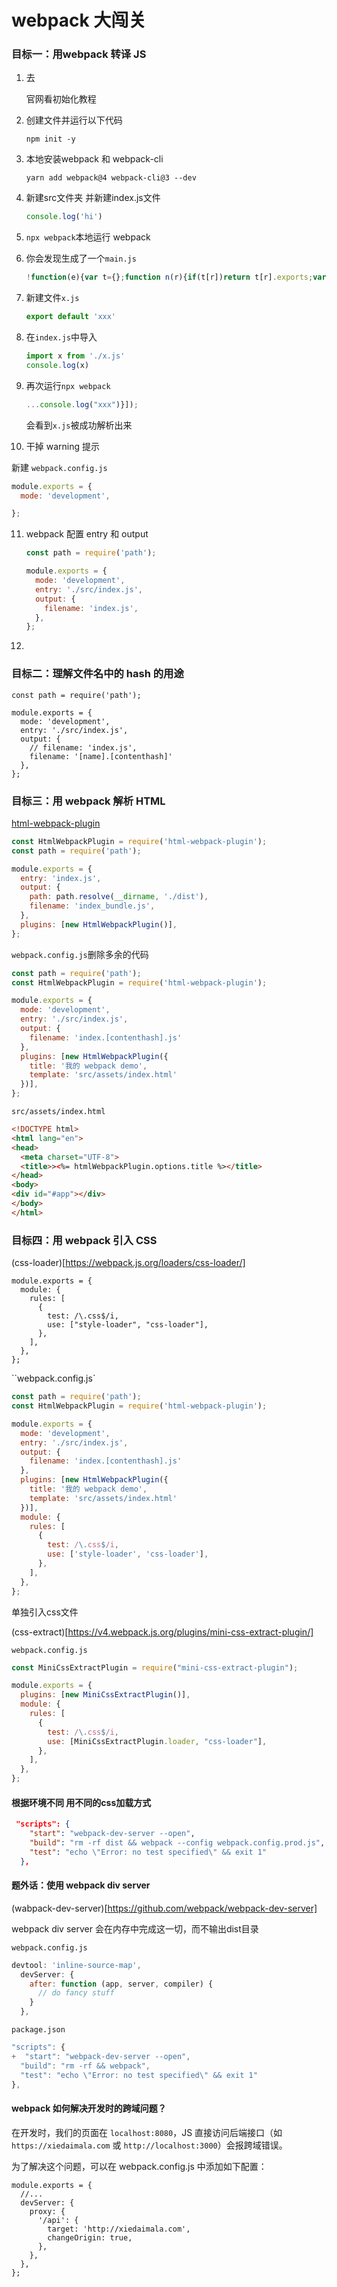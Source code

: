

# webpack 大闯关

### 目标一：用webpack 转译 JS

1. 去 

   [webpack]: https://webpack.js.org/guides/getting-started/

   官网看初始化教程

   

2. 创建文件并运行以下代码

   `npm init -y`

   

3. 本地安装webpack 和 webpack-cli

   `yarn add webpack@4 webpack-cli@3 --dev`

   

4. 新建src文件夹 并新建index.js文件

   ```js
   console.log('hi')
   ```

   

5. `npx webpack`本地运行 webpack

6. 你会发现生成了一个`main.js`

   ```js
   !function(e){var t={};function n(r){if(t[r])return t[r].exports;var o=t[r]={i:r,l:!1,exports:{}};return e[r].call(o.exports,o,o.exports,n),o.l=!0,o.exports}n.m=e,n.c=t,n.d=function(e,t,r){n.o(e,t)||Object.defineProperty(e,t,{enumerable:!0,get:r})},n.r=function(e){"undefined"!=typeof Symbol&&Symbol.toStringTag&&Object.defineProperty(e,Symbol.toStringTag,{value:"Module"}),Object.defineProperty(e,"__esModule",{value:!0})},n.t=function(e,t){if(1&t&&(e=n(e)),8&t)return e;if(4&t&&"object"==typeof e&&e&&e.__esModule)return e;var r=Object.create(null);if(n.r(r),Object.defineProperty(r,"default",{enumerable:!0,value:e}),2&t&&"string"!=typeof e)for(var o in e)n.d(r,o,function(t){return e[t]}.bind(null,o));return r},n.n=function(e){var t=e&&e.__esModule?function(){return e.default}:function(){return e};return n.d(t,"a",t),t},n.o=function(e,t){return Object.prototype.hasOwnProperty.call(e,t)},n.p="",n(n.s=0)}([function(e,t){console.log("hi")}]);
   ```

   

7. 新建文件`x.js`

   ```js
   export default 'xxx'
   ```

8. 在`index.js`中导入

   ```js
   import x from './x.js'
   console.log(x)
   ```

   

9. 再次运行`npx webpack`

   ```js
   ...console.log("xxx")}]);
   ```

   会看到`x.js`被成功解析出来

   

10. 干掉 warning 提示

   新建 `webpack.config.js`

   ```js
   module.exports = {
     mode: 'development',
   
   };
   ```

   

11. webpack 配置 entry 和 output

    ```js
    const path = require('path');
    
    module.exports = {
      mode: 'development',
      entry: './src/index.js',
      output: {
        filename: 'index.js',
      },
    };
    ```

    

12. 





### 目标二：理解文件名中的 hash 的用途

```
const path = require('path');

module.exports = {
  mode: 'development',
  entry: './src/index.js',
  output: {
    // filename: 'index.js',
    filename: '[name].[contenthash]'
  },
};
```



### 目标三：用 webpack 解析 HTML

[html-webpack-plugin](https://webpack.js.org/plugins/html-webpack-plugin/)

```javascript
const HtmlWebpackPlugin = require('html-webpack-plugin');
const path = require('path');

module.exports = {
  entry: 'index.js',
  output: {
    path: path.resolve(__dirname, './dist'),
    filename: 'index_bundle.js',
  },
  plugins: [new HtmlWebpackPlugin()],
};
```



`webpack.config.js`删除多余的代码

```js
const path = require('path');
const HtmlWebpackPlugin = require('html-webpack-plugin');

module.exports = {
  mode: 'development',
  entry: './src/index.js',
  output: {
    filename: 'index.[contenthash].js'
  },
  plugins: [new HtmlWebpackPlugin({
    title: '我的 webpack demo',
    template: 'src/assets/index.html'
  })],
};
```



`src/assets/index.html`

```html
<!DOCTYPE html>
<html lang="en">
<head>
  <meta charset="UTF-8">
  <title>><%= htmlWebpackPlugin.options.title %></title>
</head>
<body>
<div id="#app"></div>
</body>
</html>
```



### 目标四：用 webpack 引入 CSS

(css-loader)[https://webpack.js.org/loaders/css-loader/]

```
module.exports = {
  module: {
    rules: [
      {
        test: /\.css$/i,
        use: ["style-loader", "css-loader"],
      },
    ],
  },
};
```



``webpack.config.js`

```js
const path = require('path');
const HtmlWebpackPlugin = require('html-webpack-plugin');

module.exports = {
  mode: 'development',
  entry: './src/index.js',
  output: {
    filename: 'index.[contenthash].js'
  },
  plugins: [new HtmlWebpackPlugin({
    title: '我的 webpack demo',
    template: 'src/assets/index.html'
  })],
  module: {
    rules: [
      {
        test: /\.css$/i,
        use: ['style-loader', 'css-loader'],
      },
    ],
  },
};
```



单独引入css文件

(css-extract)[https://v4.webpack.js.org/plugins/mini-css-extract-plugin/]



`webpack.config.js`

```js
const MiniCssExtractPlugin = require("mini-css-extract-plugin");

module.exports = {
  plugins: [new MiniCssExtractPlugin()],
  module: {
    rules: [
      {
        test: /\.css$/i,
        use: [MiniCssExtractPlugin.loader, "css-loader"],
      },
    ],
  },
};
```



#### 根据环境不同 用不同的css加载方式



```json
 "scripts": {
    "start": "webpack-dev-server --open",
    "build": "rm -rf dist && webpack --config webpack.config.prod.js",
    "test": "echo \"Error: no test specified\" && exit 1"
  },
```











#### 题外话：使用 webpack div server

(wabpack-dev-server)[https://github.com/webpack/webpack-dev-server]

 webpack div server 会在内存中完成这一切，而不输出dist目录

`webpack.config.js`

```js
devtool: 'inline-source-map',
  devServer: {
    after: function (app, server, compiler) {
      // do fancy stuff
    }
  },
```



`package.json`

```js
"scripts": {
+  "start": "webpack-dev-server --open",
  "build": "rm -rf && webpack",
  "test": "echo \"Error: no test specified\" && exit 1"
},
```



#### webpack 如何解决开发时的跨域问题？

在开发时，我们的页面在 `localhost:8080`，JS 直接访问后端接口（如 `https://xiedaimala.com` 或 `http://localhost:3000`）会报跨域错误。

为了解决这个问题，可以在 webpack.config.js 中添加如下配置：

```
module.exports = {
  //...
  devServer: {
    proxy: {
      '/api': {
        target: 'http://xiedaimala.com',
        changeOrigin: true,
      },
    },
  },
};
```


